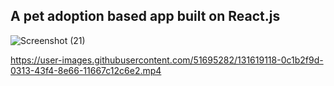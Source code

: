 ##  A pet adoption based app built on React.js

![Screenshot (21)](https://user-images.githubusercontent.com/51695282/131618818-aed99f0b-53a7-4bed-8b34-d1682d28f200.png)

https://user-images.githubusercontent.com/51695282/131619118-0c1b2f9d-0313-43f4-8e66-11667c12c6e2.mp4

